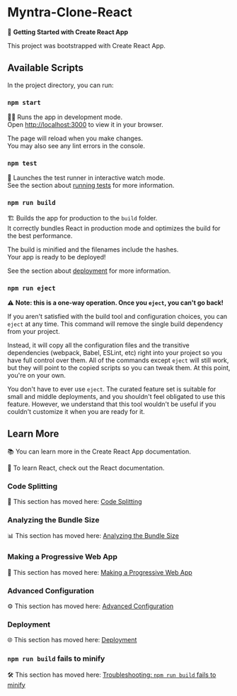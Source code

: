 # Myntra-Clone-React

🚀 **Getting Started with Create React App**

This project was bootstrapped with Create React App.

## Available Scripts

In the project directory, you can run:

### `npm start`

🏃‍♂️ Runs the app in development mode.\
Open [http://localhost:3000](http://localhost:3000) to view it in your browser.

The page will reload when you make changes.\
You may also see any lint errors in the console.

### `npm test`

🧪 Launches the test runner in interactive watch mode.\
See the section about [running tests](https://facebook.github.io/create-react-app/docs/running-tests) for more information.

### `npm run build`

🏗️ Builds the app for production to the `build` folder.\
It correctly bundles React in production mode and optimizes the build for the best performance.

The build is minified and the filenames include the hashes.\
Your app is ready to be deployed!

See the section about [deployment](https://facebook.github.io/create-react-app/docs/deployment) for more information.

### `npm run eject`

⚠️ **Note: this is a one-way operation. Once you `eject`, you can't go back!**

If you aren't satisfied with the build tool and configuration choices, you can `eject` at any time. This command will remove the single build dependency from your project.

Instead, it will copy all the configuration files and the transitive dependencies (webpack, Babel, ESLint, etc) right into your project so you have full control over them. All of the commands except `eject` will still work, but they will point to the copied scripts so you can tweak them. At this point, you're on your own.

You don't have to ever use `eject`. The curated feature set is suitable for small and middle deployments, and you shouldn't feel obligated to use this feature. However, we understand that this tool wouldn't be useful if you couldn't customize it when you are ready for it.

## Learn More

📚 You can learn more in the Create React App documentation.

📘 To learn React, check out the React documentation.

### Code Splitting

📄 This section has moved here: [Code Splitting](https://facebook.github.io/create-react-app/docs/code-splitting)

### Analyzing the Bundle Size

📊 This section has moved here: [Analyzing the Bundle Size](https://facebook.github.io/create-react-app/docs/analyzing-the-bundle-size)

### Making a Progressive Web App

📱 This section has moved here: [Making a Progressive Web App](https://facebook.github.io/create-react-app/docs/making-a-progressive-web-app)

### Advanced Configuration

⚙️ This section has moved here: [Advanced Configuration](https://facebook.github.io/create-react-app/docs/advanced-configuration)

### Deployment

🌐 This section has moved here: [Deployment](https://facebook.github.io/create-react-app/docs/deployment)

### `npm run build` fails to minify

🛠️ This section has moved here: [Troubleshooting: `npm run build` fails to minify](https://facebook.github.io/create-react-app/docs/troubleshooting#npm-run-build-fails-to-minify)
